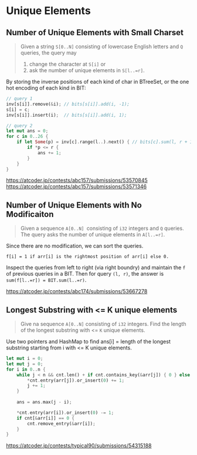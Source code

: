 # Unique Elements

## Number of Unique Elements with Small Charset

> Given a string `S[0..N]` consisting of lowercase English letters and `Q` queries, the query may
>    1. change the character at `S[i]` or 
>    2. ask the number of unique elements in `S[l..=r]`.

By storing the inverse positions of each kind of char in BTreeSet, or the one hot encoding of each kind in BIT:

```rust
// query 1
inv[s[i]].remove(&i); // bits[s[i]].add(i, -1);
s[i] = c;
inv[s[i]].insert(i);  // bits[s[i]].add(i, 1);

// query 2
let mut ans = 0;
for c in 0..26 {
    if let Some(p) = inv[c].range(l..).next() { // bits[c].sum(l, r + 1) > 0
        if *p <= r {
            ans += 1;
        }
    }
}
```
<https://atcoder.jp/contests/abc157/submissions/53570845>
<https://atcoder.jp/contests/abc157/submissions/53571346>


## Number of Unique Elements with No Modificaiton

> Given a sequence `A[0..N] `consisting of `i32` integers and `Q` queries. 
> The query asks the number of unique elements in `A[l..=r]`.

Since there are no modification, we can sort the queries.

```
f[i] = 1 if arr[i] is the rightmost position of arr[i] else 0.
```

Inspect the queries from left to right (via right boundry) and maintain the `f` of previous queries in a BIT. Then for query `(l, r)`, the answer is `sum(f[l..=r]) = BIT.sum(l..=r)`.

<https://atcoder.jp/contests/abc174/submissions/53667278>


## Longest Substring with <= K unique elements

> Give na sequence `A[0..N]` consisting of `i32` integers.
> Find the length of the longest substring with <= `K` unique elements.

Use two pointers and HashMap to find ans[i] = length of the longest substring starting from i with <= K unique elements.

```rust
let mut i = 0;
let mut j = 0;
for i in 0..n {
    while j < n && cnt.len() + if cnt.contains_key(&arr[j]) { 0 } else { 1 } <= k {
        *cnt.entry(arr[j]).or_insert(0) += 1;
        j += 1;
    }
    
    ans = ans.max(j - i);

    *cnt.entry(arr[i]).or_insert(0) -= 1;
    if cnt[&arr[i]] == 0 {
        cnt.remove_entry(&arr[i]);
    }
}
```

<https://atcoder.jp/contests/typical90/submissions/54315188>